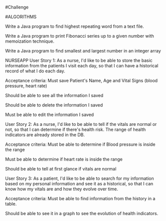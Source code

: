 #Challenge



#ALGORITHMS


Write a Java program to find highest repeating word from a text file.

Write a Java program to print Fibonacci series up to a given number with memoization technique.

Write a Java program to find smallest and largest number in an integer array

NURSEAPP 
User Story 1:
As a nurse, I'd like to be able to store the basic information from the patients I visit each day, so that I can have a historical record of what I do each day.

Acceptance criteria:
Must save Patient's Name, Age and Vital Signs (blood pressure, heart rate)

Should be able to see all the information I saved

Should be able to delete the information I saved

Must be able to edit the information I saved

User Story 2:
As a nurse, I'd like to be able to tell if the vitals are normal or not, so that I can determine if there's health risk. The range of health indicators are already stored in the DB.

Acceptance criteria:
Must be able to determine if Blood pressure is inside the range

Must be able to determine if heart rate is inside the range

Should be able to tell at first glance if vitals are normal

User Story 3:
As a patient, I'd like to be able to search for my information based on my personal information and see it as a historical, so that I can know how my vitals are and how they evolve over time.

Acceptance criteria:
Must be able to find information from the history in a table.

Should be able to see it in a graph to see the evolution of health indicators.
